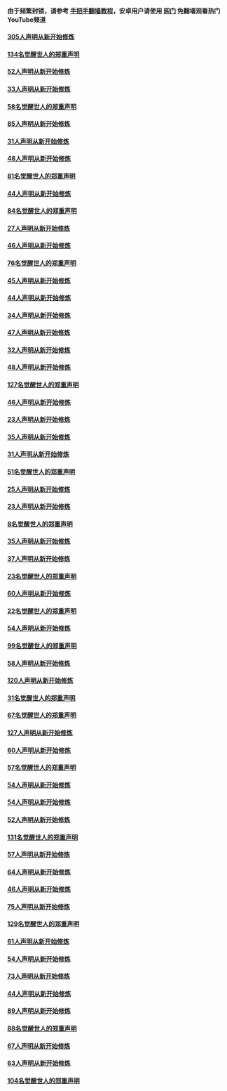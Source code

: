 #### 由于频繁封锁，请参考 [手把手翻墙教程](https://github.com/gfw-breaker/guides/wiki/)，安卓用户请使用 [网门](https://github.com/gfw-breaker/nogfw/blob/master/dl.md?t=03221700) 免翻墙观看热门YouTube频道 

#### [305人声明从新开始修炼](../pages/91/422153.md?t=03221700) 

#### [134名觉醒世人的郑重声明](../pages/91/422152.md?t=03221700) 

#### [52人声明从新开始修炼](../pages/91/421846.md?t=03221700) 

#### [33人声明从新开始修炼](../pages/91/421804.md?t=03221700) 

#### [58名觉醒世人的郑重声明](../pages/91/421845.md?t=03221700) 

#### [85人声明从新开始修炼](../pages/91/421769.md?t=03221700) 

#### [31人声明从新开始修炼](../pages/91/421763.md?t=03221700) 

#### [48人声明从新开始修炼](../pages/91/421605.md?t=03221700) 

#### [81名觉醒世人的郑重声明](../pages/91/421656.md?t=03221700) 

#### [44人声明从新开始修炼](../pages/91/421544.md?t=03221700) 

#### [84名觉醒世人的郑重声明](../pages/91/421543.md?t=03221700) 

#### [27人声明从新开始修炼](../pages/91/421465.md?t=03221700) 

#### [46人声明从新开始修炼](../pages/91/421454.md?t=03221700) 

#### [76名觉醒世人的郑重声明](../pages/91/421453.md?t=03221700) 

#### [45人声明从新开始修炼](../pages/91/421452.md?t=03221700) 

#### [44人声明从新开始修炼](../pages/91/421422.md?t=03221700) 

#### [34人声明从新开始修炼](../pages/91/421322.md?t=03221700) 

#### [47人声明从新开始修炼](../pages/91/421264.md?t=03221700) 

#### [32人声明从新开始修炼](../pages/91/421225.md?t=03221700) 

#### [48人声明从新开始修炼](../pages/91/421202.md?t=03221700) 

#### [127名觉醒世人的郑重声明](../pages/91/421224.md?t=03221700) 

#### [46人声明从新开始修炼](../pages/91/421203.md?t=03221700) 

#### [23人声明从新开始修炼](../pages/91/421138.md?t=03221700) 

#### [35人声明从新开始修炼](../pages/91/421122.md?t=03221700) 

#### [31人声明从新开始修炼](../pages/91/421081.md?t=03221700) 

#### [51名觉醒世人的郑重声明](../pages/91/421080.md?t=03221700) 

#### [25人声明从新开始修炼](../pages/91/421020.md?t=03221700) 

#### [23人声明从新开始修炼](../pages/91/420884.md?t=03221700) 

#### [8名觉醒世人的郑重声明](../pages/91/420883.md?t=03221700) 

#### [35人声明从新开始修炼](../pages/91/420809.md?t=03221700) 

#### [37人声明从新开始修炼](../pages/91/420766.md?t=03221700) 

#### [23名觉醒世人的郑重声明](../pages/91/420765.md?t=03221700) 

#### [60人声明从新开始修炼](../pages/91/420727.md?t=03221700) 

#### [22名觉醒世人的郑重声明](../pages/91/420726.md?t=03221700) 

#### [54人声明从新开始修炼](../pages/91/420529.md?t=03221700) 

#### [99名觉醒世人的郑重声明](../pages/91/420528.md?t=03221700) 

#### [58人声明从新开始修炼](../pages/91/420198.md?t=03221700) 

#### [120人声明从新开始修炼](../pages/91/420141.md?t=03221700) 

#### [31名觉醒世人的郑重声明](../pages/91/420197.md?t=03221700) 

#### [67名觉醒世人的郑重声明](../pages/91/420140.md?t=03221700) 

#### [127人声明从新开始修炼](../pages/91/420082.md?t=03221700) 

#### [60人声明从新开始修炼](../pages/91/420081.md?t=03221700) 

#### [57名觉醒世人的郑重声明](../pages/91/420080.md?t=03221700) 

#### [54人声明从新开始修炼](../pages/91/419533.md?t=03221700) 

#### [54人声明从新开始修炼](../pages/91/419532.md?t=03221700) 

#### [52人声明从新开始修炼](../pages/91/419531.md?t=03221700) 

#### [131名觉醒世人的郑重声明](../pages/91/419530.md?t=03221700) 

#### [57人声明从新开始修炼](../pages/91/419430.md?t=03221700) 

#### [64人声明从新开始修炼](../pages/91/419429.md?t=03221700) 

#### [46人声明从新开始修炼](../pages/91/419428.md?t=03221700) 

#### [75人声明从新开始修炼](../pages/91/419427.md?t=03221700) 

#### [129名觉醒世人的郑重声明](../pages/91/419426.md?t=03221700) 

#### [61人声明从新开始修炼](../pages/91/419198.md?t=03221700) 

#### [54人声明从新开始修炼](../pages/91/419197.md?t=03221700) 

#### [73人声明从新开始修炼](../pages/91/419196.md?t=03221700) 

#### [44人声明从新开始修炼](../pages/91/419075.md?t=03221700) 

#### [89人声明从新开始修炼](../pages/91/419074.md?t=03221700) 

#### [88名觉醒世人的郑重声明](../pages/91/419195.md?t=03221700) 

#### [67人声明从新开始修炼](../pages/91/419073.md?t=03221700) 

#### [63人声明从新开始修炼](../pages/91/419072.md?t=03221700) 

#### [104名觉醒世人的郑重声明](../pages/91/419071.md?t=03221700) 

